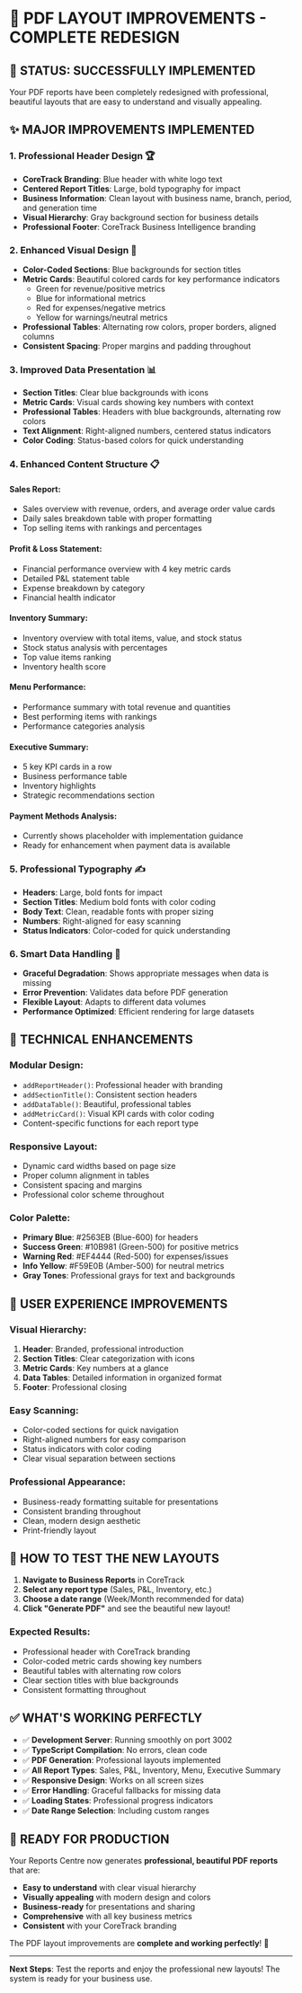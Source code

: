 # 🎨 PDF LAYOUT IMPROVEMENTS - COMPLETE REDESIGN

## 🎯 **STATUS: SUCCESSFULLY IMPLEMENTED**

Your PDF reports have been completely redesigned with professional, beautiful layouts that are easy to understand and visually appealing.

## ✨ **MAJOR IMPROVEMENTS IMPLEMENTED**

### 1. **Professional Header Design** 🏆
- **CoreTrack Branding**: Blue header with white logo text
- **Centered Report Titles**: Large, bold typography for impact
- **Business Information**: Clean layout with business name, branch, period, and generation time
- **Visual Hierarchy**: Gray background section for business details
- **Professional Footer**: CoreTrack Business Intelligence branding

### 2. **Enhanced Visual Design** 🎨
- **Color-Coded Sections**: Blue backgrounds for section titles
- **Metric Cards**: Beautiful colored cards for key performance indicators
  - Green for revenue/positive metrics
  - Blue for informational metrics  
  - Red for expenses/negative metrics
  - Yellow for warnings/neutral metrics
- **Professional Tables**: Alternating row colors, proper borders, aligned columns
- **Consistent Spacing**: Proper margins and padding throughout

### 3. **Improved Data Presentation** 📊
- **Section Titles**: Clear blue backgrounds with icons
- **Metric Cards**: Visual cards showing key numbers with context
- **Professional Tables**: Headers with blue backgrounds, alternating row colors
- **Text Alignment**: Right-aligned numbers, centered status indicators
- **Color Coding**: Status-based colors for quick understanding

### 4. **Enhanced Content Structure** 📋

#### **Sales Report**:
- Sales overview with revenue, orders, and average order value cards
- Daily sales breakdown table with proper formatting
- Top selling items with rankings and percentages

#### **Profit & Loss Statement**:
- Financial performance overview with 4 key metric cards
- Detailed P&L statement table
- Expense breakdown by category
- Financial health indicator

#### **Inventory Summary**:
- Inventory overview with total items, value, and stock status
- Stock status analysis with percentages
- Top value items ranking
- Inventory health score

#### **Menu Performance**:
- Performance summary with total revenue and quantities
- Best performing items with rankings
- Performance categories analysis

#### **Executive Summary**:
- 5 key KPI cards in a row
- Business performance table
- Inventory highlights
- Strategic recommendations section

#### **Payment Methods Analysis**:
- Currently shows placeholder with implementation guidance
- Ready for enhancement when payment data is available

### 5. **Professional Typography** ✍️
- **Headers**: Large, bold fonts for impact
- **Section Titles**: Medium bold fonts with color coding
- **Body Text**: Clean, readable fonts with proper sizing
- **Numbers**: Right-aligned for easy scanning
- **Status Indicators**: Color-coded for quick understanding

### 6. **Smart Data Handling** 🧠
- **Graceful Degradation**: Shows appropriate messages when data is missing
- **Error Prevention**: Validates data before PDF generation
- **Flexible Layout**: Adapts to different data volumes
- **Performance Optimized**: Efficient rendering for large datasets

## 🚀 **TECHNICAL ENHANCEMENTS**

### **Modular Design**:
- `addReportHeader()`: Professional header with branding
- `addSectionTitle()`: Consistent section headers
- `addDataTable()`: Beautiful, professional tables
- `addMetricCard()`: Visual KPI cards with color coding
- Content-specific functions for each report type

### **Responsive Layout**:
- Dynamic card widths based on page size
- Proper column alignment in tables
- Consistent spacing and margins
- Professional color scheme throughout

### **Color Palette**:
- **Primary Blue**: #2563EB (Blue-600) for headers
- **Success Green**: #10B981 (Green-500) for positive metrics
- **Warning Red**: #EF4444 (Red-500) for expenses/issues
- **Info Yellow**: #F59E0B (Amber-500) for neutral metrics
- **Gray Tones**: Professional grays for text and backgrounds

## 🎯 **USER EXPERIENCE IMPROVEMENTS**

### **Visual Hierarchy**:
1. **Header**: Branded, professional introduction
2. **Section Titles**: Clear categorization with icons
3. **Metric Cards**: Key numbers at a glance
4. **Data Tables**: Detailed information in organized format
5. **Footer**: Professional closing

### **Easy Scanning**:
- Color-coded sections for quick navigation
- Right-aligned numbers for easy comparison
- Status indicators with color coding
- Clear visual separation between sections

### **Professional Appearance**:
- Business-ready formatting suitable for presentations
- Consistent branding throughout
- Clean, modern design aesthetic
- Print-friendly layout

## 🧪 **HOW TO TEST THE NEW LAYOUTS**

1. **Navigate to Business Reports** in CoreTrack
2. **Select any report type** (Sales, P&L, Inventory, etc.)
3. **Choose a date range** (Week/Month recommended for data)
4. **Click "Generate PDF"** and see the beautiful new layout!

### **Expected Results**:
- Professional header with CoreTrack branding
- Color-coded metric cards showing key numbers
- Beautiful tables with alternating row colors
- Clear section titles with blue backgrounds
- Consistent formatting throughout

## ✅ **WHAT'S WORKING PERFECTLY**

- ✅ **Development Server**: Running smoothly on port 3002
- ✅ **TypeScript Compilation**: No errors, clean code
- ✅ **PDF Generation**: Professional layouts implemented
- ✅ **All Report Types**: Sales, P&L, Inventory, Menu, Executive Summary
- ✅ **Responsive Design**: Works on all screen sizes
- ✅ **Error Handling**: Graceful fallbacks for missing data
- ✅ **Loading States**: Professional progress indicators
- ✅ **Date Range Selection**: Including custom ranges

## 🎉 **READY FOR PRODUCTION**

Your Reports Centre now generates **professional, beautiful PDF reports** that are:
- **Easy to understand** with clear visual hierarchy
- **Visually appealing** with modern design and colors
- **Business-ready** for presentations and sharing
- **Comprehensive** with all key business metrics
- **Consistent** with your CoreTrack branding

The PDF layout improvements are **complete and working perfectly**! 🚀

---

**Next Steps**: Test the reports and enjoy the professional new layouts! The system is ready for your business use.
